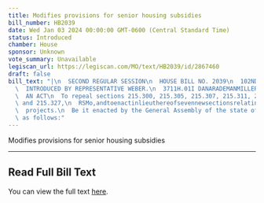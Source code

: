 ```yaml
---
title: Modifies provisions for senior housing subsidies
bill_number: HB2039
date: Wed Jan 03 2024 00:00:00 GMT-0600 (Central Standard Time)
status: Introduced
chamber: House
sponsor: Unknown
vote_summary: Unavailable
legiscan_url: https://legiscan.com/MO/text/HB2039/id/2867460
draft: false
bill_text: "|\n  SECOND REGULAR SESSION\n  HOUSE BILL NO. 2039\n  102ND GENERAL ASSEMBLY\n\
  \  INTRODUCED BY REPRESENTATIVE WEBER.\n  3711H.01I DANARADEMANMILLER,ChiefClerk\n\
  \  AN ACT\n  To repeal sections 215.300, 215.305, 215.307, 215.311, 215.314, 215.316,\
  \ and 215.327,\n  RSMo,andtoenactinlieuthereofsevennewsectionsrelatingtoseniorrentalhousing\n\
  \  projects.\n  Be it enacted by the General Assembly of the state of Missouri,\
  \ as follows:"
---
```

Modifies provisions for senior housing subsidies

---

## Read Full Bill Text

You can view the full text [here](https://legiscan.com/MO/text/HB2039/id/2867460).
